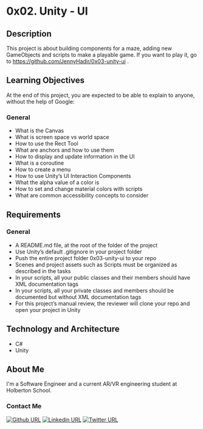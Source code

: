 # 0x02. Unity - UI
## Description
This project is about building components for a maze, adding new GameObjects and scripts to make a playable game. If you want to play it, go to https://github.com/JennyHadir/0x03-unity-ui .

## Learning Objectives
At the end of this project, you are expected to be able to explain to anyone, without the help of Google:

### General
* What is the Canvas
* What is screen space vs world space
* How to use the Rect Tool
* What are anchors and how to use them
* How to display and update information in the UI
* What is a coroutine
* How to create a menu
* How to use Unity’s UI Interaction Components
* What the alpha value of a color is
* How to set and change material colors with scripts
* What are common accessibility concepts to consider
## Requirements
### General
* A README.md file, at the root of the folder of the project
* Use Unity’s default .gitignore in your project folder
* Push the entire project folder 0x03-unity-ui to your repo
* Scenes and project assets such as Scripts must be organized as described in the tasks
* In your scripts, all your public classes and their members should have XML documentation tags
* In your scripts, all your private classes and members should be documented but without XML documentation tags
* For this project’s manual review, the reviewer will clone your repo and open your project in Unity

## Technology and Architecture
* C#
* Unity
## About Me
I'm a Software Engineer and a current AR/VR engineering student at Holberton School.
### Contact Me
[![Github URL](https://img.shields.io/badge/GitHub-100000?style=for-the-badge&logo=github&logoColor=white)](https://github.com/JennyHadir/)
[![Linkedin URL](https://img.shields.io/badge/LinkedIn-blue?logo=linkedin&logoColor=white)](https://www.linkedin.com/in/hadir-jenni-9813791b6/)
[![Twitter URL](https://img.shields.io/badge/Twitter-1DA1F2?style=for-the-badge&logo=twitter&logoColor=white)](https://twitter.com/HadirJenni)
